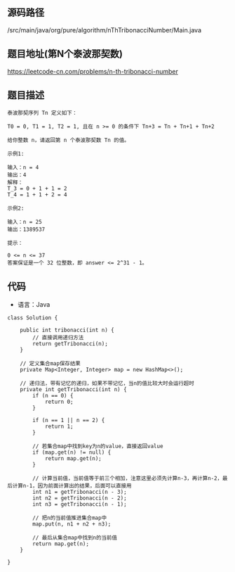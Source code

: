 ## 源码路径

/src/main/java/org/pure/algorithm/nThTribonacciNumber/Main.java

## 题目地址(第N个泰波那契数)

https://leetcode-cn.com/problems/n-th-tribonacci-number

## 题目描述

```
泰波那契序列 Tn 定义如下： 

T0 = 0, T1 = 1, T2 = 1, 且在 n >= 0 的条件下 Tn+3 = Tn + Tn+1 + Tn+2

给你整数 n，请返回第 n 个泰波那契数 Tn 的值。

示例1:

输入：n = 4
输出：4
解释：
T_3 = 0 + 1 + 1 = 2
T_4 = 1 + 1 + 2 = 4

示例2:

输入：n = 25
输出：1389537

提示：

0 <= n <= 37
答案保证是一个 32 位整数，即 answer <= 2^31 - 1。
```

## 代码

- 语言：Java

```
class Solution {

    public int tribonacci(int n) {
        // 直接调用递归方法
        return getTribonacci(n);
    }

    // 定义集合map保存结果
    private Map<Integer, Integer> map = new HashMap<>();

    // 递归法，带有记忆的递归，如果不带记忆，当n的值比较大时会运行超时
    private int getTribonacci(int n) {
        if (n == 0) {
            return 0;
        }

        if (n == 1 || n == 2) {
            return 1;
        }

        // 若集合map中找到key为n的value，直接返回value
        if (map.get(n) != null) {
            return map.get(n);
        }

        // 计算当前值，当前值等于前三个相加，注意这里必须先计算n-3，再计算n-2，最后计算n-1，因为前面计算出的结果，后面可以直接用
        int n1 = getTribonacci(n - 3);
        int n2 = getTribonacci(n - 2);
        int n3 = getTribonacci(n - 1);

        // 把n的当前值推进集合map中
        map.put(n, n1 + n2 + n3);

        // 最后从集合map中找到n的当前值
        return map.get(n);
    }

}
```